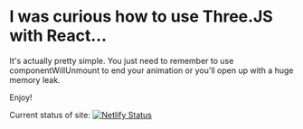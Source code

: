 # I was curious how to use Three.JS with React...

It's actually pretty simple. You just need to remember to use componentWillUnmount to end your animation or you'll open up with a huge memory leak.

Enjoy!

Current status of site:
[![Netlify Status](https://api.netlify.com/api/v1/badges/05c6a867-8194-401d-bdd9-6709bebf5a7a/deploy-status)](https://app.netlify.com/sites/gifted-galileo-4bde86/deploys)
